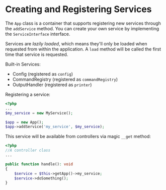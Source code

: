 # Creating and Registering Services

The `App` class is a container that supports registering new services through the `addService` method. You can create your own service by implementing the `ServiceInterface` interface.

Services are *lazily loaded*, which means they'll only be loaded when requested from within the application.
A `load` method will be called the first time that service is requested.

Built-in Services:

- Config (registered as `config`)
- CommandRegistry (registered as `commandRegistry`)
- OutputHandler (registered as `printer`)

Registering a service:

```php
<?php
...
$my_service = new MyService();

$app = new App();
$app->addService('my_service', $my_service);
```

This service will be available from controllers via magic `__get` method:

```php
<?php
//A controller class 
...

public function handle(): void
{
    $service = $this->getApp()->my_service;
    $service->doSomething();
}
```



